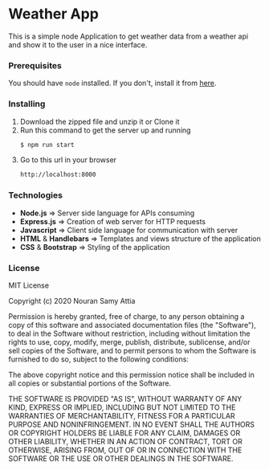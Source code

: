# Weather App

This is a simple node Application to get weather data from a weather api and show it to the user in a nice interface.

### Prerequisites

You should have `node` installed. If you don't, install it from [here](https://nodejs.org/).

### Installing
1. Download the zipped file and unzip it or Clone it
2. Run this command to get the server up and running
    ```sh
    $ npm run start
    ```
3. Go to this url in your browser
    ```sh
    http://localhost:8000
    ```
### Technologies

- **Node.js** => Server side language for APIs consuming
- **Express.js** => Creation of web server for HTTP requests
- **Javascript** => Client side language for communication with server
- **HTML** & **Handlebars** => Templates and views structure of the application
- **CSS** & **Bootstrap** => Styling of the application

### License
MIT License

Copyright (c) 2020 Nouran Samy Attia

Permission is hereby granted, free of charge, to any person obtaining a copy of this software and associated documentation files (the "Software"), to deal in the Software without restriction, including without limitation the rights to use, copy, modify, merge, publish, distribute, sublicense, and/or sell copies of the Software, and to permit persons to whom the Software is furnished to do so, subject to the following conditions:

The above copyright notice and this permission notice shall be included in all copies or substantial portions of the Software.

THE SOFTWARE IS PROVIDED "AS IS", WITHOUT WARRANTY OF ANY KIND, EXPRESS OR IMPLIED, INCLUDING BUT NOT LIMITED TO THE WARRANTIES OF MERCHANTABILITY, FITNESS FOR A PARTICULAR PURPOSE AND NONINFRINGEMENT. IN NO EVENT SHALL THE AUTHORS OR COPYRIGHT HOLDERS BE LIABLE FOR ANY CLAIM, DAMAGES OR OTHER LIABILITY, WHETHER IN AN ACTION OF CONTRACT, TORT OR OTHERWISE, ARISING FROM, OUT OF OR IN CONNECTION WITH THE SOFTWARE OR THE USE OR OTHER DEALINGS IN THE SOFTWARE.
